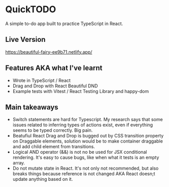 # QuickTODO

A simple to-do app built to practice TypeScript in React.

## Live Version
https://beautiful-fairy-ee9b71.netlify.app/

## Features AKA what I've learnt

- Wrote in TypeScript / React
- Drag and Drop with React Beautiful DND
- Example tests with Vitest / React Testing Library and happy-dom

## Main takeaways

- Switch statements are hard for Typescript. My research says that some issues related to inferring types of actions exist, even if everything seems to be typed correctly. Big pain.
- Beatufiul React Drag and Drop is bugged out by CSS transition property on Draggable elements, solution would be to make container draggable and add child element from transitions.
- Logical AND operator (&&) is not no be used for JSX conditional rendering. It's easy to cause bugs, like when what it tests is an empty array.
- Do not mutate state in React. It's not only not recommended, but also breaks things because reference is not changed AKA React doesn;t update anything based on it.
